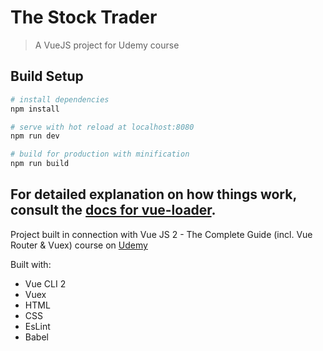 # The Stock Trader

> A VueJS project for Udemy course

## Build Setup

```bash
# install dependencies
npm install

# serve with hot reload at localhost:8080
npm run dev

# build for production with minification
npm run build
```

## For detailed explanation on how things work, consult the [docs for vue-loader](http://vuejs.github.io/vue-loader).

Project built in connection with Vue JS 2 - The Complete Guide (incl. Vue Router & Vuex) course on [Udemy](https://www.udemy.com/vuejs-2-the-complete-guide/)

Built with:

- Vue CLI 2
- Vuex
- HTML
- CSS
- EsLint
- Babel
